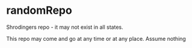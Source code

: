 # randomRepo
Shrodingers repo - it may not exist in all states.

This repo may come and go at any time or at any place. Assume nothing
